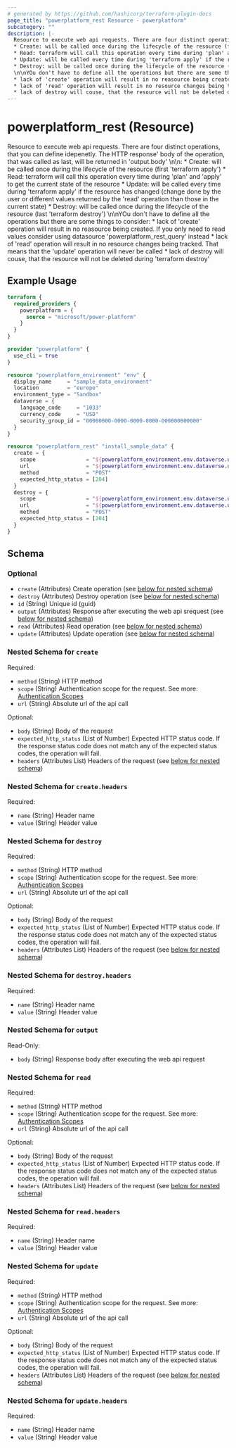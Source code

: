 ```yaml
---
# generated by https://github.com/hashicorp/terraform-plugin-docs
page_title: "powerplatform_rest Resource - powerplatform"
subcategory: ""
description: |-
  Resource to execute web api requests. There are four distinct operations, that you can define idepenetly. The HTTP response' body of the operation, that was called as last, will be returned in 'output.body' \n\n:
  * Create: will be called once during the lifecycle of the resource (first 'terraform apply')
  * Read: terraform will call this operation every time during 'plan' and 'apply' to get the current state of the resource
  * Update: will be called every time during 'terraform apply' if the resource has changed (change done by the user or different values returned by the 'read' operation than those in the current state)
  * Destroy: will be called once during the lifecycle of the resource (last 'terraform destroy')
  \n\nYOu don't have to define all the operations but there are some things to consider:
  * lack of 'create' operation will result in no reasource being created. If you only need to read values consider using datasource 'powerplatform_rest_query' instead
  * lack of 'read' operation will result in no resource changes being tracked. That means that the 'update' operation will never be called
  * lack of destroy will couse, that the resource will not be deleted during 'terraform destroy'
---
```


# powerplatform_rest (Resource)

Resource to execute web api requests. There are four distinct operations, that you can define idepenetly. The HTTP response' body of the operation, that was called as last, will be returned in 'output.body' \n\n:
		* Create: will be called once during the lifecycle of the resource (first 'terraform apply')
		* Read: terraform will call this operation every time during 'plan' and 'apply' to get the current state of the resource
		* Update: will be called every time during 'terraform apply' if the resource has changed (change done by the user or different values returned by the 'read' operation than those in the current state)
		* Destroy: will be called once during the lifecycle of the resource (last 'terraform destroy')
		\n\nYOu don't have to define all the operations but there are some things to consider:
		* lack of 'create' operation will result in no reasource being created. If you only need to read values consider using datasource 'powerplatform_rest_query' instead
		* lack of 'read' operation will result in no resource changes being tracked. That means that the 'update' operation will never be called
		* lack of destroy will couse, that the resource will not be deleted during 'terraform destroy'

## Example Usage

```terraform
terraform {
  required_providers {
    powerplatform = {
      source = "microsoft/power-platform"
    }
  }
}

provider "powerplatform" {
  use_cli = true
}

resource "powerplatform_environment" "env" {
  display_name     = "sample_data_environment"
  location         = "europe"
  environment_type = "Sandbox"
  dataverse = {
    language_code     = "1033"
    currency_code     = "USD"
    security_group_id = "00000000-0000-0000-0000-000000000000"
  }
}

resource "powerplatform_rest" "install_sample_data" {
  create = {
    scope                = "${powerplatform_environment.env.dataverse.url}/.default"
    url                  = "${powerplatform_environment.env.dataverse.url}/api/data/v9.2/InstallSampleData"
    method               = "POST"
    expected_http_status = [204]
  }
  destroy = {
    scope                = "${powerplatform_environment.env.dataverse.url}/.default"
    url                  = "${powerplatform_environment.env.dataverse.url}/api/data/v9.2/UninstallSampleData"
    method               = "POST"
    expected_http_status = [204]
  }
}
```

<!-- schema generated by tfplugindocs -->
## Schema

### Optional

- `create` (Attributes) Create operation (see [below for nested schema](#nestedatt--create))
- `destroy` (Attributes) Destroy operation (see [below for nested schema](#nestedatt--destroy))
- `id` (String) Unique id (guid)
- `output` (Attributes) Response after executing the web api srequest (see [below for nested schema](#nestedatt--output))
- `read` (Attributes) Read operation (see [below for nested schema](#nestedatt--read))
- `update` (Attributes) Update operation (see [below for nested schema](#nestedatt--update))

<a id="nestedatt--create"></a>
### Nested Schema for `create`

Required:

- `method` (String) HTTP method
- `scope` (String) Authentication scope for the request. See more: [Authentication Scopes](https://learn.microsoft.com/en-us/entra/identity-platform/scopes-oidc)
- `url` (String) Absolute url of the api call

Optional:

- `body` (String) Body of the request
- `expected_http_status` (List of Number) Expected HTTP status code. If the response status code does not match any of the expected status codes, the operation will fail.
- `headers` (Attributes List) Headers of the request (see [below for nested schema](#nestedatt--create--headers))

<a id="nestedatt--create--headers"></a>
### Nested Schema for `create.headers`

Required:

- `name` (String) Header name
- `value` (String) Header value



<a id="nestedatt--destroy"></a>
### Nested Schema for `destroy`

Required:

- `method` (String) HTTP method
- `scope` (String) Authentication scope for the request. See more: [Authentication Scopes](https://learn.microsoft.com/en-us/entra/identity-platform/scopes-oidc)
- `url` (String) Absolute url of the api call

Optional:

- `body` (String) Body of the request
- `expected_http_status` (List of Number) Expected HTTP status code. If the response status code does not match any of the expected status codes, the operation will fail.
- `headers` (Attributes List) Headers of the request (see [below for nested schema](#nestedatt--destroy--headers))

<a id="nestedatt--destroy--headers"></a>
### Nested Schema for `destroy.headers`

Required:

- `name` (String) Header name
- `value` (String) Header value



<a id="nestedatt--output"></a>
### Nested Schema for `output`

Read-Only:

- `body` (String) Response body after executing the web api request


<a id="nestedatt--read"></a>
### Nested Schema for `read`

Required:

- `method` (String) HTTP method
- `scope` (String) Authentication scope for the request. See more: [Authentication Scopes](https://learn.microsoft.com/en-us/entra/identity-platform/scopes-oidc)
- `url` (String) Absolute url of the api call

Optional:

- `body` (String) Body of the request
- `expected_http_status` (List of Number) Expected HTTP status code. If the response status code does not match any of the expected status codes, the operation will fail.
- `headers` (Attributes List) Headers of the request (see [below for nested schema](#nestedatt--read--headers))

<a id="nestedatt--read--headers"></a>
### Nested Schema for `read.headers`

Required:

- `name` (String) Header name
- `value` (String) Header value



<a id="nestedatt--update"></a>
### Nested Schema for `update`

Required:

- `method` (String) HTTP method
- `scope` (String) Authentication scope for the request. See more: [Authentication Scopes](https://learn.microsoft.com/en-us/entra/identity-platform/scopes-oidc)
- `url` (String) Absolute url of the api call

Optional:

- `body` (String) Body of the request
- `expected_http_status` (List of Number) Expected HTTP status code. If the response status code does not match any of the expected status codes, the operation will fail.
- `headers` (Attributes List) Headers of the request (see [below for nested schema](#nestedatt--update--headers))

<a id="nestedatt--update--headers"></a>
### Nested Schema for `update.headers`

Required:

- `name` (String) Header name
- `value` (String) Header value
